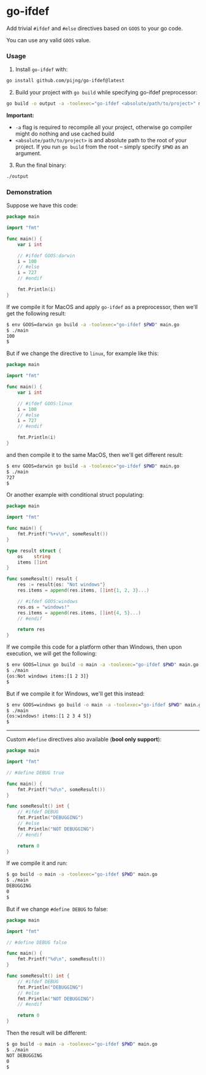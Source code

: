 # go-ifdef
Add trivial `#ifdef` and `#else` directives based on `GOOS` to your go code.

You can use any valid `GOOS` value.

### Usage

1. Install `go-ifdef` with:

```bash
go install github.com/pijng/go-ifdef@latest
```

2. Build your project with `go build` while specifying go-ifdef preprocessor:

```bash
go build -o output -a -toolexec="go-ifdef <absolute/path/to/project>" main.go
```

**Important:**
  * `-a` flag is required to recompile all your project, otherwise go compiler might do nothing and use cached build
  * `<absolute/path/to/project>` is and absolute path to the root of your project. If you run `go build` from the root – simply specify `$PWD` as an argument.

3. Run the final binary:

```bash
./output
```

### Demonstration

Suppose we have this code:

```go
package main

import "fmt"

func main() {
	var i int

	// #ifdef GOOS:darwin
	i = 100
	// #else
	i = 727
	// #endif

	fmt.Println(i)
}
```

If we compile it for MacOS and apply `go-ifdef` as a preprocessor, then we'll get the following result:

```bash
$ env GOOS=darwin go build -a -toolexec="go-ifdef $PWD" main.go
$ ./main
100
$
```

But if we change the directive to `linux`, for example like this:

```go
package main

import "fmt"

func main() {
	var i int

	// #ifdef GOOS:linux
	i = 100
	// #else
	i = 727
	// #endif

	fmt.Println(i)
}
```

and then compile it to the same MacOS, then we'll get different result:


```bash
$ env GOOS=darwin go build -a -toolexec="go-ifdef $PWD" main.go
$ ./main
727
$
```


Or another example with conditional struct populating:

```go
package main

import "fmt"

func main() {
	fmt.Printf("%+v\n", someResult())
}

type result struct {
	os    string
	items []int
}

func someResult() result {
	res := result{os: "Not windows"}
	res.items = append(res.items, []int{1, 2, 3}...)

	// #ifdef GOOS:windows
	res.os = "windows!"
	res.items = append(res.items, []int{4, 5}...)
	// #endif

	return res
}
```

If we compile this code for a platform other than Windows, then upon execution, we will get the following:

```bash
$ env GOOS=linux go build -o main -a -toolexec="go-ifdef $PWD" main.go
$ ./main
{os:Not windows items:[1 2 3]}
$
```

But if we compile it for Windows, we'll get this instead:

```bash
$ env GOOS=windows go build -o main -a -toolexec="go-ifdef $PWD" main.go
$ ./main
{os:windows! items:[1 2 3 4 5]}
$
```
___

Custom `#define` directives also available (**bool only support**):

```go
package main

import "fmt"

// #define DEBUG true

func main() {
	fmt.Printf("%d\n", someResult())
}

func someResult() int {
	// #ifdef DEBUG
	fmt.Println("DEBUGGING")
	// #else
	fmt.Println("NOT DEBUGGING")
	// #endif

	return 0
}
```

If we compile it and run:

```bash
$ go build -o main -a -toolexec="go-ifdef $PWD" main.go
$ ./main
DEBUGGING
0
$
```

But if we change `#define DEBUG` to false:

```go
package main

import "fmt"

// #define DEBUG false

func main() {
	fmt.Printf("%d\n", someResult())
}

func someResult() int {
	// #ifdef DEBUG
	fmt.Println("DEBUGGING")
	// #else
	fmt.Println("NOT DEBUGGING")
	// #endif

	return 0
}
```

Then the result will be different:

```bash
$ go build -o main -a -toolexec="go-ifdef $PWD" main.go
$ ./main
NOT DEBUGGING
0
$
```